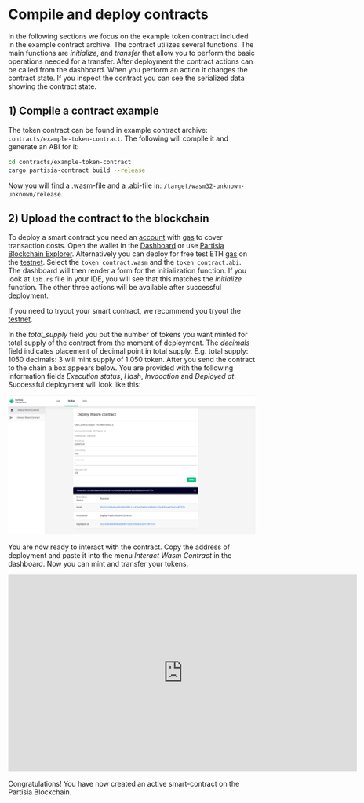 # Compile and deploy contracts

In the following sections we focus on the example token contract included in the example contract archive.
The contract utilizes several functions. The main functions are _initialize_, and _transfer_ that
allow you to perform the basic operations needed for a transfer.
After deployment the contract actions can be called from the dashboard. When you perform an action it
changes the contract state. If you inspect the contract you can see the serialized data showing
the contract state.

## 1) Compile a contract example

The token contract can be found in example contract archive: `contracts/example-token-contract`.
The following will compile it and generate an ABI for it:

```bash
cd contracts/example-token-contract
cargo partisia-contract build --release
```

Now you will find a .wasm-file and a .abi-file in:
`/target/wasm32-unknown-unknown/release`.

## 2) Upload the contract to the blockchain

To deploy a smart contract you need an [account](../pbc-fundamentals/create-an-account.md) with [gas](../pbc-fundamentals/byoc-and-gas-for-the-mainnet-and-testnet.md) to cover transaction costs.
Open the wallet in the [Dashboard](https://dashboard.partisiablockchain.com/wallet/upload_wasm)
or use [Partisia Blockchain Explorer](https://mpcexplorer.com/deploy-contract).
Alternatively you can deploy for free test ETH [gas](../pbc-fundamentals/byoc-and-gas-for-the-mainnet-and-testnet.md) on the [testnet](https://testnet.partisiablockchain.com/).
Select the `token_contract.wasm` and the `token_contract.abi`.
The dashboard will then render a form for the initialization function. If you look at `lib.rs` file in your IDE,
you will see that this matches the _initialize_ function.
The other three actions will be available after successful deployment.

If you need to tryout your smart contract, we recommend you tryout the [testnet](../smart-contracts/testnet.md).

In the _total_supply_ field you put the number of tokens you want minted for total supply of the contract
from the moment of deployment.
The _decimals_ field indicates placement of decimal point in total supply.
E.g. total supply: 1050 decimals: 3 will mint supply of 1.050 token. After you send the contract to
the chain a box appears below. You are provided with the following information fields
_Execution status_, _Hash_, _Invocation_ and _Deployed at_.  
Successful deployment will look like
this:

![deployment](deployment.png)

You are now ready to interact with the contract. Copy the address of deployment and paste it into the menu _Interact Wasm Contract_ in the dashboard. Now you can mint and transfer your tokens.

<div class="embed-video-wrapper">
<iframe width="711" height="400" src="https://www.youtube.com/embed/qV2grtWDxUE" title="YouTube video player" frameborder="0" allowfullscreen></iframe>
</div>

Congratulations! You have now created an active smart-contract on the Partisia Blockchain.
